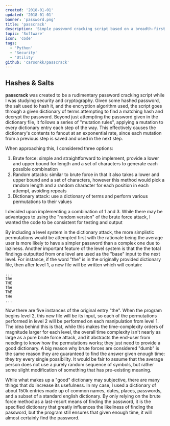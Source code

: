 ```yaml
---
created: '2018-01-01'
updated: '2018-01-01'
banner: 'password.png'
title: 'passcrack'
description: 'Simple password cracking script based on a breadth-first manipulation of a given search dictionary'
topic: 'Software'
icon: 'code'
tags:
  - 'Python'
  - 'Security'
  - 'Utility'
github: 'carsonkk/passcrack'
---
```


## Hashes & Salts

**passcrack** was created to be a rudimentary password cracking script while I was studying security and cryptography. Given some hashed password, the salt used to hash it, and the encryption algorithm used, the script goes through a given dictionary of terms attempting to find a matching hash and decrypt the password. Beyond just attempting the password given in the dictionary file, it follows a series of "mutation rules", applying a mutation to every dictionary entry each step of the way. This effectively causes the dictionary's contents to fanout at an exponential rate, since each mutation from a previous step is saved and used in the next step.

When approaching this, I considered three options:

1) Brute force: simple and straightforward to implement, provide a lower and upper bound for length and a set of characters to generate each possible combination
2) Random attacks: similar to brute force in that it also takes a lower and upper bound and a set of characters, however this method would pick a random length and a random character for each position in each attempt, avoiding repeats
3) Dictionary attack: use a dictionary of terms and perform various permutations to their values 

I decided upon implementing a combination of 1 and 3. While there may be advantages to using the "random version" of the brute force attack, I wanted the code to be consistent for testing and output

By including a level system in the dictionary attack, the more simplistic permutations would be attempted first with the rationale being the average user is more likely to have a simpler password than a complex one due to laziness. Another important feature of the level system is that the the total findings outputted from one level are used as the "base" input to the next level. For instance, if the word "the" is in the originally provided dictionary file, then after level 1, a new file will be written which will contain:

```text
...
the
THE
The
ThE
tHe
...
```

Now there are five instances of the original entry "the". When the program begins level 2, this new file will be its input, so each of the permutations performed in level 2 will be performed on each manipulation from level 1. The idea behind this is that, while this makes the time-complexity orders of magnitude larger for each level, the overall time complexity isn't nearly as large as a pure brute force attack, and it abstracts the end-user from needing to know how the permutations works; they just need to provide a good dictionary. A big reason why brute forces are considered "dumb" is the same reason they are guaranteed to find the answer given enough time: they try every single possibility. It would be fair to assume that the average person does not use a purely random sequence of symbols, but rather some slight modification of something that has pre-existing meaning.

While what makes up a "good" dictionary may subjective, there are many things that do increase its usefulness. In my case, I used a dictionary of about 150k entries made up of common names, dates, places, passwords, and a subset of a standard english dictionary. By only relying on the brute force method as a last-resort means of finding the password, it is the specified dictionary that greatly influences the likeliness of finding the password, but the program still ensures that given enough time, it will almost certainly find the password.
